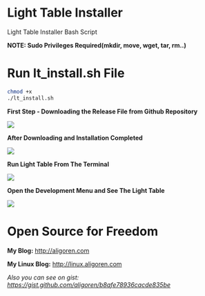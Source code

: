 # Light Table Installer

Light Table Installer Bash Script

**NOTE: Sudo Privileges Required(mkdir, move, wget, tar, rm..)**

# Run lt_install.sh File

```bash
chmod +x
./lt_install.sh
```

**First Step - Downloading the Release File from Github Repository**

![](https://cloud.githubusercontent.com/assets/4205423/10865682/8eb29d8e-801c-11e5-9675-e619892119e9.png)

**After Downloading and Installation Completed**

![](https://cloud.githubusercontent.com/assets/4205423/10865679/8eab39e0-801c-11e5-93c1-48e4854860f0.png)

**Run Light Table From The Terminal**

![](https://cloud.githubusercontent.com/assets/4205423/10865680/8ead9992-801c-11e5-95ca-a93c79826669.png)

**Open the Development Menu and See The Light Table**

![](https://cloud.githubusercontent.com/assets/4205423/10865681/8eb0f3f8-801c-11e5-9359-eef530001b84.png)

# Open Source for Freedom

**My Blog:** http://aligoren.com

**My Linux Blog:** http://linux.aligoren.com

*Also you can see on gist: https://gist.github.com/aligoren/b8afe78936cacde835be*
